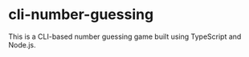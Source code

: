 # cli-number-guessing
This is a CLI-based number guessing game built using TypeScript and Node.js.

